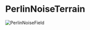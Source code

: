 # PerlinNoiseTerrain
![PerlinNoiseField](https://user-images.githubusercontent.com/91696166/199908749-825dd590-b2e9-4be2-bea1-a3482ec648d9.png)
